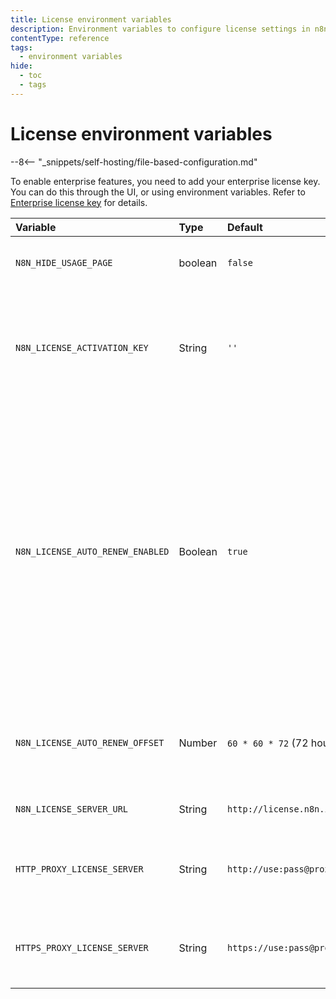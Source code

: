 ```yaml
---
title: License environment variables
description: Environment variables to configure license settings in n8n, including options to hide the usage page, manage license activation and auto-renewal settings, and specify the server URL for license retrieval.
contentType: reference
tags:
  - environment variables
hide:
  - toc
  - tags
---
```


# License environment variables

--8<-- "_snippets/self-hosting/file-based-configuration.md"

To enable enterprise features, you need to add your enterprise license key. You can do this through the UI, or using environment variables. Refer to [Enterprise license key](/enterprise-key/) for details.

| Variable | Type  | Default  | Description |
| :------- | :---- | :------- | :---------- |
| `N8N_HIDE_USAGE_PAGE` | boolean | `false` | Hide the usage and plans page in the app. |
| `N8N_LICENSE_ACTIVATION_KEY` | String | `''` | Activation key to initialize license. Not applicable if the n8n instance was already activated. |
| `N8N_LICENSE_AUTO_RENEW_ENABLED` | Boolean | `true` | Enables (true) or disables (false) autorenewal for licenses. If disabled, you need to be manually renew the license every 10 days by navigating to **Settings** > **Usage and plan**, and pressing `F5`.<br>Failure to renew the license will disable Enterprise features. |
| `N8N_LICENSE_AUTO_RENEW_OFFSET` | Number | `60 * 60 * 72` (72 hours) | Time in seconds before expiry a license should automatically renew. |
| `N8N_LICENSE_SERVER_URL` | String | `http://license.n8n.io/v1` | Server URL to retrieve license. |
| `HTTP_PROXY_LICENSE_SERVER` | String | `http://use:pass@proxy:port`| Proxy server URL for HTTP requests to retrieve license. |
| `HTTPS_PROXY_LICENSE_SERVER` | String | `https://use:pass@proxy:port` | Proxy server URL for HTTPS requests to retrieve license. |